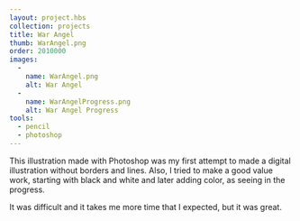 ```yaml
---
layout: project.hbs
collection: projects
title: War Angel
thumb: WarAngel.png
order: 2010000
images:
  -
    name: WarAngel.png
    alt: War Angel
  -
    name: WarAngelProgress.png
    alt: War Angel Progress
tools:
  - pencil
  - photoshop
---
```


This illustration made with Photoshop was my first attempt to made a digital illustration without borders and lines. Also, I tried to make a good value work, starting with black and white and later adding color, as seeing in the progress.

It was difficult and it takes me more time that I expected, but it was great.
